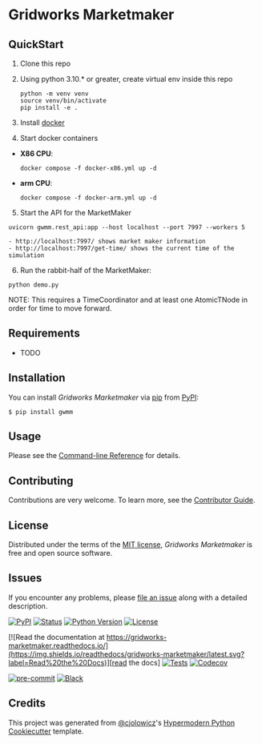 # Gridworks Marketmaker

## QuickStart

1. Clone this repo

2. Using python 3.10.\* or greater, create virtual env inside this repo

   ```
   python -m venv venv
   source venv/bin/activate
   pip install -e .
   ```

3. Install [docker](https://docs.docker.com/get-docker/)

4. Start docker containers

- **X86 CPU**:

  ```
  docker compose -f docker-x86.yml up -d
  ```

- **arm CPU**:

  ```
  docker compose -f docker-arm.yml up -d
  ```

5. Start the API for the MarketMaker

```
uvicorn gwmm.rest_api:app --host localhost --port 7997 --workers 5
```

    - http://localhost:7997/ shows market maker information
    - http://localhost:7997/get-time/ shows the current time of the simulation

6. Run the rabbit-half of the MarketMaker:

```
python demo.py
```

NOTE: This requires a TimeCoordinator and at least one AtomicTNode in order
for time to move forward.

## Requirements

- TODO

## Installation

You can install _Gridworks Marketmaker_ via [pip] from [PyPI]:

```console
$ pip install gwmm
```

## Usage

Please see the [Command-line Reference] for details.

## Contributing

Contributions are very welcome.
To learn more, see the [Contributor Guide].

## License

Distributed under the terms of the [MIT license][license],
_Gridworks Marketmaker_ is free and open source software.

## Issues

If you encounter any problems,
please [file an issue] along with a detailed description.

[![PyPI](https://img.shields.io/pypi/v/gridworks-marketmaker.svg)][pypi_]
[![Status](https://img.shields.io/pypi/status/gridworks-marketmaker.svg)][status]
[![Python Version](https://img.shields.io/pypi/pyversions/gridworks-marketmaker)][python version]
[![License](https://img.shields.io/pypi/l/gridworks-marketmaker)][license]

[![Read the documentation at https://gridworks-marketmaker.readthedocs.io/](https://img.shields.io/readthedocs/gridworks-marketmaker/latest.svg?label=Read%20the%20Docs)][read the docs]
[![Tests](https://github.com/thegridelectric/gridworks-marketmaker/workflows/Tests/badge.svg)][tests]
[![Codecov](https://codecov.io/gh/thegridelectric/gridworks-marketmaker/branch/main/graph/badge.svg)][codecov]

[![pre-commit](https://img.shields.io/badge/pre--commit-enabled-brightgreen?logo=pre-commit&logoColor=white)][pre-commit]
[![Black](https://img.shields.io/badge/code%20style-black-000000.svg)][black]

[pypi_]: https://pypi.org/project/gridworks-marketmaker/
[status]: https://pypi.org/project/gridworks-marketmaker/
[python version]: https://pypi.org/project/gridworks-marketmaker
[read the docs]: https://gridworks-marketmaker.readthedocs.io/
[tests]: https://github.com/thegridelectric/gridworks-marketmaker/actions?workflow=Tests
[codecov]: https://app.codecov.io/gh/thegridelectric/gridworks-marketmaker
[pre-commit]: https://github.com/pre-commit/pre-commit
[black]: https://github.com/psf/black

## Credits

This project was generated from [@cjolowicz]'s [Hypermodern Python Cookiecutter] template.

[@cjolowicz]: https://github.com/cjolowicz
[pypi]: https://pypi.org/
[hypermodern python cookiecutter]: https://github.com/cjolowicz/cookiecutter-hypermodern-python
[file an issue]: https://github.com/thegridelectric/gridworks-marketmaker/issues
[pip]: https://pip.pypa.io/

<!-- github-only -->

[license]: https://github.com/thegridelectric/gridworks-marketmaker/blob/main/LICENSE
[contributor guide]: https://github.com/thegridelectric/gridworks-marketmaker/blob/main/CONTRIBUTING.md
[command-line reference]: https://gridworks-marketmaker.readthedocs.io/en/latest/usage.html
